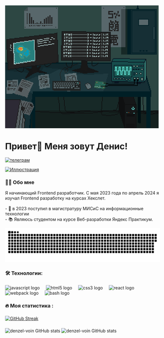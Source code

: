 ![computers](./assets/Laboratory%20研究室.gif)

# Привет👋 Меня зовут Денис!

[![телеграм](https://img.shields.io/static/v1?message=Telegram&logo=telegram&label=&color=2CA5E0&logoColor=white&labelColor=&style=for-the-badge)](https://t.me/Denzel_vojn)

[![Иллюстрация](https://www.codewars.com/users/denzel_vojn/badges/micro)](https://www.codewars.com/users/denzel_vojn)

### 👩‍💻  Обо мне

Я начинающий Frontend разработчик. С мая 2023 года по апрель 2024 я изучал Frontend разработку на курсах Хекслет. <br><br>- 🔭 в 2023 поступил в магистратуру МИСиС на информационные технологии<br>- 📚 Являюсь студентом на курсе Веб-разработки Яндекс Практикум.

<img width="600" src="./assets/snake.svg" alt="snake"/>

###

### 🛠 Технологии:

###

<div align="left">
  <img src="https://cdn.jsdelivr.net/gh/devicons/devicon/icons/javascript/javascript-original.svg" height="40" alt="javascript logo"  />
  <img width="12" />
  <img src="https://cdn.jsdelivr.net/gh/devicons/devicon/icons/html5/html5-original.svg" height="40" alt="html5 logo"  />
  <img width="12" />
  <img src="https://cdn.jsdelivr.net/gh/devicons/devicon/icons/css3/css3-original.svg" height="40" alt="css3 logo"  />
  <img width="12" />
  <img src="https://cdn.jsdelivr.net/gh/devicons/devicon/icons/react/react-original.svg" height="40" alt="react logo"  />
  <img width="12" />
  <img src="https://cdn.simpleicons.org/webpack/8DD6F9" height="40" alt="webpack logo"  />
  <img width="12" />
  <img src="https://cdn.simpleicons.org/gnubash/4EAA25" height="40" alt="bash logo"  />
  <img width="12" />
</div>

###

<h3 align="left">🔥   Моя статистика :</h3>

###

[![GitHub Streak](https://streak-stats.demolab.com?user=denzel-voin&theme=dark&hide_border=true)](https://git.io/streak-stats)

###

![denzel-voin GitHub stats](https://github-readme-stats.vercel.app/api?username=denzel-voin&theme=monokai&show_icons=true)
![denzel-voin GitHub stats](https://github-readme-stats.vercel.app/api/top-langs?username=denzel-voin&theme=monokai&show_icons=true)
###
